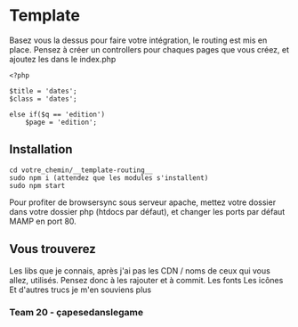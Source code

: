 # Template
Basez vous la dessus pour faire votre intégration, le routing est mis en place.
Pensez à créer un controllers pour chaques pages que vous créez, et ajoutez les dans le index.php
```shell
<?php

$title = 'dates';
$class = 'dates';
```

```shell
else if($q == 'edition')
	$page = 'edition';
```

## Installation

```shell
cd votre_chemin/__template-routing__
sudo npm i (attendez que les modules s'installent)
sudo npm start
```
Pour profiter de browsersync sous serveur apache, mettez votre dossier dans votre dossier php (htdocs par défaut), et changer les ports par défaut MAMP en port 80.

## Vous trouverez

Les libs que je connais, après j'ai pas les CDN / noms de ceux qui vous allez, utilisés. Pensez donc à les rajouter et à commit.
Les fonts
Les icônes
Et d'autres trucs je m'en souviens plus

### Team 20 - çapesedanslegame
